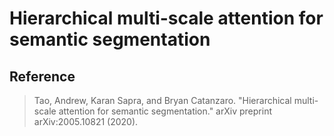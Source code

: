 # Hierarchical multi-scale attention for semantic segmentation

## Reference
> Tao, Andrew, Karan Sapra, and Bryan Catanzaro. "Hierarchical multi-scale attention for semantic segmentation." arXiv preprint arXiv:2005.10821 (2020).
